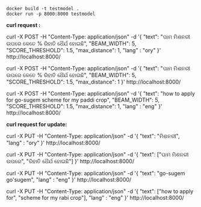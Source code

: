
```
docker build -t testmodel .
docker run -p 8000:8000 testmodel
```


**curl request :**

curl -X POST -H "Content-Type: application/json" -d '{
"text": "ପାମ ମିଶନରୀ ଉପରେ କେତେ % ରିହାତି ଧୈର୍ଯ ହୋଇଛି",
"BEAM_WIDTH": 5,
"SCORE_THRESHOLD": 1.5,
"max_distance": 1,
"lang" : "ory"
}' http://localhost:8000/

curl -X POST -H "Content-Type: application/json" -d '{
"text": "ପାମ ମିଶନରୀ ଉପରେ କେତେ % ରିହାତି ଧୈର୍ଯ ହୋଇଛି",
"BEAM_WIDTH": 5,
"SCORE_THRESHOLD": 1.5,
"max_distance": 1
}' http://localhost:8000/

curl -X POST -H "Content-Type: application/json" -d '{
"text": "how to apply for go-sugem scheme for my paddi crop",
"BEAM_WIDTH": 5,
"SCORE_THRESHOLD": 1.5,
"max_distance": 1,
"lang" : "eng"
}' http://localhost:8000/

**curl request for update:**

curl -X PUT -H "Content-Type: application/json" -d '{
"text": "ମିଶନରୀ",
"lang" : "ory"
}' http://localhost:8000/

curl -X PUT -H "Content-Type: application/json" -d '{
"text": ["ପାମ ମିଶନରୀ ଉପରେ", "ରିହାତି ଧୈର୍ଯ ହୋଇଛି"]
}' http://localhost:8000/

curl -X PUT -H "Content-Type: application/json" -d '{
"text": "go-sugem go'sugem",
"lang" : "eng"
}' http://localhost:8000/

curl -X PUT -H "Content-Type: application/json" -d '{
"text": ["how to apply for", "scheme for my rabi crop"],
"lang" : "eng"
}' http://localhost:8000/
